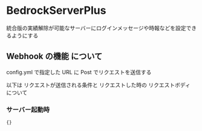 # BedrockServerPlus

 統合版の実績解除が可能なサーバーにログインメッセージや時報などを設定できるようにする

## Webhook の機能 について

config.yml で指定した URL に Post でリクエストを送信する

以下は リクエストが送信される条件と リクエストした時の リクエストボディ について

### サーバー起動時

```post
{}
```
